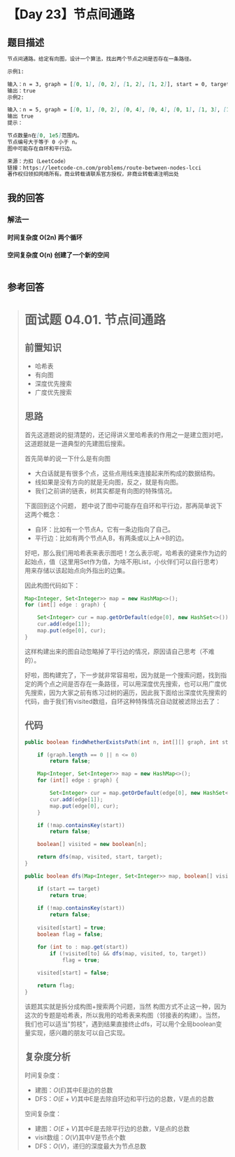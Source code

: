 # 【Day 23】节点间通路

## 题目描述

```markdown
节点间通路。给定有向图，设计一个算法，找出两个节点之间是否存在一条路径。

示例1:

输入：n = 3, graph = [[0, 1], [0, 2], [1, 2], [1, 2]], start = 0, target = 2
输出：true
示例2:

输入：n = 5, graph = [[0, 1], [0, 2], [0, 4], [0, 4], [0, 1], [1, 3], [1, 4], [1, 3], [2, 3], [3, 4]], start = 0, target = 4
输出 true
提示：

节点数量n在[0, 1e5]范围内。
节点编号大于等于 0 小于 n。
图中可能存在自环和平行边。

来源：力扣（LeetCode）
链接：https://leetcode-cn.com/problems/route-between-nodes-lcci
著作权归领扣网络所有。商业转载请联系官方授权，非商业转载请注明出处
```

## 我的回答

### 解法一

#### 时间复杂度 O(2n) 两个循环

#### 空间复杂度 O(n) 创建了一个新的空间

```js

```



## 参考回答

> # 面试题 04.01. 节点间通路
> ## 前置知识
> * 哈希表
> * 有向图
> * 深度优先搜索
> * 广度优先搜索
>
> ## 思路
> 首先这道题说的挺清楚的，还记得讲义里哈希表的作用之一是建立图对吧，这道题就是一道典型的先建图后搜索。
>
> 首先简单的说一下什么是有向图
>
> * 大白话就是有很多个点，这些点用线来连接起来所构成的数据结构。
> * 线如果是没有方向的就是无向图，反之，就是有向图。
> * 我们之前讲的链表，树其实都是有向图的特殊情况。
>
> 下面回到这个问题， 题中说了图中可能存在自环和平行边，那再简单说下这两个概念：
>
> * 自环：比如有一个节点A，它有一条边指向了自己。
> * 平行边：比如有两个节点A,B，有两条或以上A→B的边。
>
> 好吧，那么我们用哈希表来表示图吧！怎么表示呢，哈希表的键来作为边的起始点，值（这里用Set作为值，为啥不用List，小伙伴们可以自行思考）用来存储以该起始点向外指出的边集。
>
> 因此构图代码如下：
>
> ```java
> Map<Integer, Set<Integer>> map = new HashMap<>();
> for (int[] edge : graph) {
> 
>     Set<Integer> cur = map.getOrDefault(edge[0], new HashSet<>());
>     cur.add(edge[1]);
>     map.put(edge[0], cur);
> }
> ```
>
> 这样构建出来的图自动忽略掉了平行边的情况，原因请自己思考（不难的）。
>
> 好啦，图构建完了，下一步就非常容易啦，因为就是一个搜索问题，找到指定的两个点之间是否存在一条路径，可以用深度优先搜索，也可以用广度优先搜索，因为大家之前有练习过树的遍历，因此我下面给出深度优先搜索的代码，由于我们有visited数组，自环这种特殊情况自动就被滤除出去了：
>
> ## 代码
> ```java
> public boolean findWhetherExistsPath(int n, int[][] graph, int start, int target) {
> 
>     if (graph.length == 0 || n <= 0)
>         return false;
> 
>     Map<Integer, Set<Integer>> map = new HashMap<>();
>     for (int[] edge : graph) {
> 
>         Set<Integer> cur = map.getOrDefault(edge[0], new HashSet<>());
>         cur.add(edge[1]);
>         map.put(edge[0], cur);
>     }
> 
>     if (!map.containsKey(start))
>         return false;
> 
>     boolean[] visited = new boolean[n];
> 
>     return dfs(map, visited, start, target);
> }
> 
> public boolean dfs(Map<Integer, Set<Integer>> map, boolean[] visited, int start, int target) {
> 
>     if (start == target)
>         return true;
>     
>     if (!map.containsKey(start))
>         return false;
>         
>     visited[start] = true;
>     boolean flag = false;
> 
>     for (int to : map.get(start))
>         if (!visited[to] && dfs(map, visited, to, target))
>             flag = true;
>     
>     visited[start] = false;
> 
>     return flag;
> }
> ```
>
> 该题其实就是拆分成构图+搜索两个问题，当然 构图方式不止这一种，因为这次的专题是哈希表，所以我用的哈希表来构图（邻接表的构建）。当然，我们也可以适当"剪枝"，遇到结果直接终止dfs，可以用个全局boolean变量实现，感兴趣的朋友可以自己实现。
>
> ## 复杂度分析
> 时间复杂度：
>
> * 建图：$O(E)$其中E是边的总数
> * DFS：$O(E+V)$其中E是去除自环边和平行边的总数，V是点的总数
>
> 空间复杂度：
>
> * 建图：$O(E+V)$其中E是去除平行边的总数，V是点的总数
> * visit数组：$O(V)$其中V是节点个数
> * DFS：$O(V)$，递归的深度最大为节点总数

